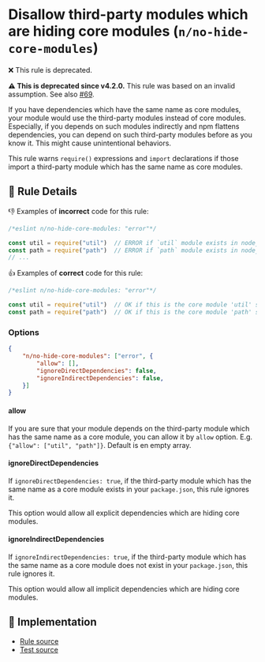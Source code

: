 # Disallow third-party modules which are hiding core modules (`n/no-hide-core-modules`)

❌ This rule is deprecated.

<!-- end auto-generated rule header -->

**⚠️ This is deprecated since v4.2.0.** This rule was based on an invalid assumption. See also [#69](https://github.com/mysticatea/eslint-plugin-node/issues/69).

If you have dependencies which have the same name as core modules, your module would use the third-party modules instead of core modules.
Especially, if you depends on such modules indirectly and npm flattens dependencies, you can depend on such third-party modules before as you know it.
This might cause unintentional behaviors.

This rule warns `require()` expressions and `import` declarations if those import a third-party module which has the same name as core modules.

## 📖 Rule Details

👎 Examples of **incorrect** code for this rule:

```js
/*eslint n/no-hide-core-modules: "error"*/

const util = require("util")  // ERROR if `util` module exists in node_modules directory.
const path = require("path")  // ERROR if `path` module exists in node_modules directory.
// ...
```

👍 Examples of **correct** code for this rule:

```js
/*eslint n/no-hide-core-modules: "error"*/

const util = require("util")  // OK if this is the core module 'util' surely.
const path = require("path")  // OK if this is the core module 'path' surely.
```

### Options

```json
{
    "n/no-hide-core-modules": ["error", {
        "allow": [],
        "ignoreDirectDependencies": false,
        "ignoreIndirectDependencies": false,
    }]
}
```

#### allow

If you are sure that your module depends on the third-party module which has the same name as a core module, you can allow it by `allow` option.
E.g. `{"allow": ["util", "path"]}`.
Default is en empty array.

#### ignoreDirectDependencies

If `ignoreDirectDependencies: true`, if the third-party module which has the same name as a core module exists in your `package.json`, this rule ignores it.

This option would allow all explicit dependencies which are hiding core modules.

#### ignoreIndirectDependencies

If `ignoreIndirectDependencies: true`, if the third-party module which has the same name as a core module does not exist in your `package.json`, this rule ignores it.

This option would allow all implicit dependencies which are hiding core modules.

## 🔎 Implementation

- [Rule source](../../lib/rules/no-hide-core-modules.js)
- [Test source](../../tests/lib/rules/no-hide-core-modules.js)
